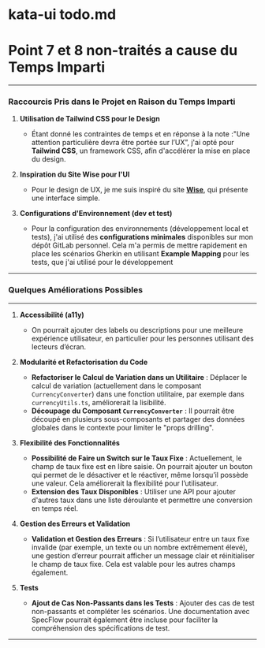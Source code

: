 # kata-ui todo.md

# Point 7 et 8 non-traités a cause du Temps Imparti

---

### Raccourcis Pris dans le Projet en Raison du Temps Imparti

1. **Utilisation de Tailwind CSS pour le Design**
   - Étant donné les contraintes de temps et en réponse à la note :"Une attention particulière devra être portée sur l’UX”, j'ai opté pour **Tailwind CSS**, un framework CSS, afin d'accélérer la mise en place du design.

2. **Inspiration du Site Wise pour l'UI**
   - Pour le design de UX, je me suis inspiré du site **[Wise](https://wise.com/)**, qui présente une interface simple.

3. **Configurations d'Environnement (dev et test)**
   - Pour la configuration des environnements (développement local et tests), j'ai utilisé des **configurations minimales** disponibles sur mon dépôt GitLab personnel. Cela m'a permis de mettre rapidement en place les scénarios Gherkin en utilisant **Example Mapping** pour les tests, que j'ai utilisé pour le développement

---



### Quelques Améliorations Possibles

---

1. **Accessibilité (a11y)**
   - On pourrait ajouter des labels ou descriptions pour une meilleure expérience utilisateur, en particulier pour les personnes utilisant des lecteurs d’écran.

2. **Modularité et Refactorisation du Code**
   - **Refactoriser le Calcul de Variation dans un Utilitaire** : Déplacer le calcul de variation (actuellement dans le composant `CurrencyConverter`) dans une fonction utilitaire, par exemple dans `currencyUtils.ts`, améliorerait la lisibilité.
   - **Découpage du Composant `CurrencyConverter`** : Il pourrait être découpé en plusieurs sous-composants et partager des données globales dans le contexte pour limiter le "props drilling".

3. **Flexibilité des Fonctionnalités**
   - **Possibilité de Faire un Switch sur le Taux Fixe** : Actuellement, le champ de taux fixe est en libre saisie. On pourrait ajouter un bouton qui permet de le désactiver et le réactiver, même lorsqu’il possède une valeur. Cela améliorerait la flexibilité pour l’utilisateur.
   - **Extension des Taux Disponibles** : Utiliser une API pour ajouter d'autres taux dans une liste déroulante et permettre une conversion en temps réel.

4. **Gestion des Erreurs et Validation**
   - **Validation et Gestion des Erreurs** : Si l’utilisateur entre un taux fixe invalide (par exemple, un texte ou un nombre extrêmement élevé), une gestion d’erreur pourrait afficher un message clair et réinitialiser le champ de taux fixe. Cela est valable pour les autres champs également.

5. **Tests**
   - **Ajout de Cas Non-Passants dans les Tests** : Ajouter des cas de test non-passants et compléter les scénarios. Une documentation avec SpecFlow pourrait également être incluse pour faciliter la compréhension des spécifications de test.

---